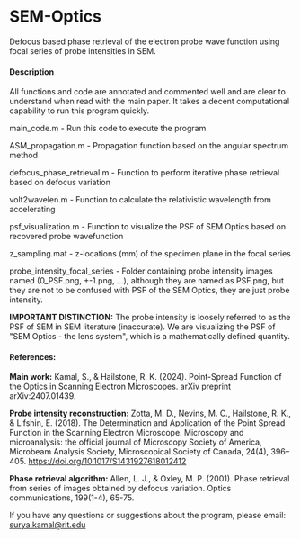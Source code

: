 # SEM-Optics
Defocus based phase retrieval of the electron probe wave function using focal series of probe intensities in SEM. 

#### Description #####

All functions and code are annotated and commented well and are clear to understand when read with the main paper. It takes a decent computational capability to run this program quickly.

main_code.m - Run this code to execute the program

ASM_propagation.m - Propagation function based on the angular spectrum method

defocus_phase_retrieval.m - Function to perform iterative phase retrieval based on defocus variation

volt2wavelen.m - Function to calculate the relativistic wavelength from accelerating

psf_visualization.m - Function to visualize the PSF of SEM Optics based on recovered probe wavefunction

z_sampling.mat - z-locations (mm) of the specimen plane in the focal series

probe_intensity_focal_series - Folder containing probe intensity images named (0_PSF.png, +-1.png, ...), although they are named as PSF.png, but they are not to be confused with PSF of the SEM Optics, they are just probe intensity.

**IMPORTANT DISTINCTION:** The probe intensity is loosely referred to as the PSF of SEM in SEM literature (inaccurate). We are visualizing the PSF of "SEM Optics - the lens system", which is a mathematically defined quantity.   

#### References: ####

**Main work:** Kamal, S., & Hailstone, R. K. (2024). Point-Spread Function of the Optics in Scanning Electron Microscopes. arXiv preprint arXiv:2407.01439.

**Probe intensity reconstruction:** Zotta, M. D., Nevins, M. C., Hailstone, R. K., & Lifshin, E. (2018). The Determination and Application of the Point Spread Function in the Scanning Electron Microscope. Microscopy and microanalysis: the official journal of Microscopy Society of America, Microbeam Analysis Society, Microscopical Society of Canada, 24(4), 396–405. https://doi.org/10.1017/S1431927618012412

**Phase retrieval algorithm:** Allen, L. J., & Oxley, M. P. (2001). Phase retrieval from series of images obtained by defocus variation. Optics communications, 199(1-4), 65-75.

If you have any questions or suggestions about the program, please email: surya.kamal@rit.edu
